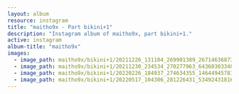 ```yaml
---
layout: album
resource: instagram
title: "maitho9x - Part bikini+1"
description: "Instagram album of maitho9x, part bikini+1."
active: instagram
album-title: "maitho9x"
images:
  - image_path: maitho9x/bikini+1/20211226_131104_269901389_267146368735941_4657377446117234078_n.jpg
  - image_path: maitho9x/bikini+1/20211230_234534_270277963_643603033483794_272165361734713357_n.jpg
  - image_path: maitho9x/bikini+1/20220226_184937_274634355_146449457830065_648347242182934516_n.jpg
  - image_path: maitho9x/bikini+1/20220517_104306_281226431_534924318165649_3817215954507064398_n.jpg
---
```

